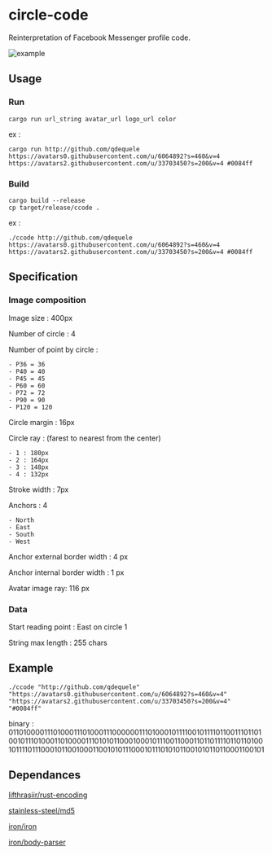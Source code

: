# circle-code

Reinterpretation of Facebook Messenger profile code. 

![example](https://raw.githubusercontent.com/OpenCircleCode/occ-generator/master/image.png)

## Usage

### Run

`cargo run url_string avatar_url logo_url color`

ex : 

`cargo run http://github.com/qdequele https://avatars0.githubusercontent.com/u/6064892?s=460&v=4 https://avatars2.githubusercontent.com/u/33703450?s=200&v=4 #0084ff`


### Build

```
cargo build --release
cp target/release/ccode .
```

ex : 

`./ccode http://github.com/qdequele https://avatars0.githubusercontent.com/u/6064892?s=460&v=4 https://avatars2.githubusercontent.com/u/33703450?s=200&v=4 #0084ff`

## Specification

### Image composition

Image size : 400px

Number of circle : 4

Number of point by circle :

	- P36 = 36
	- P40 = 40
	- P45 = 45
	- P60 = 60
	- P72 = 72
	- P90 = 90
	- P120 = 120

Circle margin : 16px

Circle ray : (farest to nearest from the center)

	- 1 : 180px
	- 2 : 164px
	- 3 : 148px
	- 4 : 132px

Stroke width : 7px

Anchors : 4

	- North
	- East
	- South
	- West

Anchor external border width : 4 px

Anchor internal border width : 1 px

Avatar image ray: 116 px

### Data 

Start reading point : East on circle 1

String max length : 255 chars

## Example

```
./ccode "http://github.com/qdequele" "https://avatars0.githubusercontent.com/u/6064892?s=460&v=4" "https://avatars2.githubusercontent.com/u/33703450?s=200&v=4" "#0084ff"
```

binary : 0110100001110100011101000111000000111010001011110010111101100111011010010111010001101000011101010110001000101110011000110110111101101101001011110111000101100100011001010111000101110101011001010110110001100101

## Dependances

[lifthrasiir/rust-encoding](https://github.com/lifthrasiir/rust-encoding)

[stainless-steel/md5](https://github.com/stainless-steel/md5)

[iron/iron](https://github.com/iron/iron)

[iron/body-parser](https://github.com/iron/body-parser)
